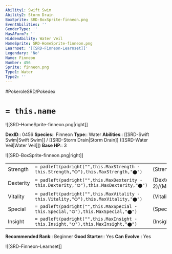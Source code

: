 ```yaml
---
Ability1: Swift Swim
Ability2: Storm Drain
BoxSprite: SRD-BoxSprite-finneon.png
EventAbilities: ''
GenderType: ''
HasAForm?: ''
HiddenAbility: Water Veil
HomeSprite: SRD-HomeSprite-finneon.png
Learnset: '[[SRD-Finneon-Learnset]]'
Legendary: 'No'
Name: Finneon
Number: 456
Sprite: finneon.png
Type1: Water
Type2: ''
---
```


#PokeroleSRD/Pokedex

# `= this.name`

![[SRD-HomeSprite-finneon.png|right]]

**DexID**:: 0456
**Species**:: Finneon
**Type**:: Water
**Abilities**:: [[SRD-Swift Swim|Swift Swim]] / [[SRD-Storm Drain|Storm Drain]] ([[SRD-Water Veil|Water Veil]])
**Base HP**:: 3

![[SRD-BoxSprite-finneon.png|right]]

|           |                                                                                        |                                          |
| --------- | -------------------------------------------------------------------------------------- | ---------------------------------------- |
| Strength  | `= padleft(padright("",this.MaxStrength - this.Strength,"⭘"),this.MaxStrength,"⬤")`    | (Strength::2)/(MaxStrength::4)   |
| Dexterity | `= padleft(padright("",this.MaxDexterity - this.Dexterity,"⭘"),this.MaxDexterity,"⬤")` | (Dexterity:: 2)/(MaxDexterity::4) |
| Vitality  | `= padleft(padright("",this.MaxVitality - this.Vitality,"⭘"),this.MaxVitality,"⬤")`    | (Vitality::2)/(MaxVitality::4)   |
| Special   | `= padleft(padright("",this.MaxSpecial - this.Special,"⭘"),this.MaxSpecial,"⬤")`       | (Special::2)/(MaxSpecial::4)     |
| Insight   | `= padleft(padright("",this.MaxInsight - this.Insight,"⭘"),this.MaxInsight,"⬤")`       | (Insight::2)/(MaxInsight::4)     |

**Recommended Rank**:: Beginner
**Good Starter**:: Yes
**Can Evolve**:: Yes

![[SRD-Finneon-Learnset]]
